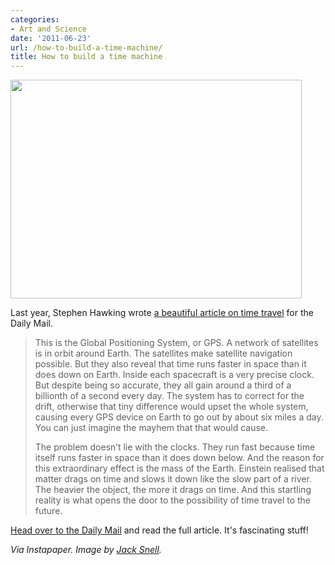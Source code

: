 ```yaml
---
categories:
- Art and Science
date: '2011-06-23'
url: /how-to-build-a-time-machine/
title: How to build a time machine
---
```


<img src="https://gomakethings.com/wp-content/uploads/2011/06/Time-Machine.jpg" alt="" title="Time-Machine" width="466" height="350" class="aligncenter size-medium wp-image-808" />

Last year, Stephen Hawking wrote <a href="http://www.dailymail.co.uk/home/moslive/article-1269288/STEPHEN-HAWKING-How-build-time-machine.html">a beautiful article on time travel</a> for the Daily Mail.

<blockquote>This is the Global Positioning System, or GPS. A network of satellites is in orbit around Earth. The satellites make satellite navigation possible. But they also reveal that time runs faster in space than it does down on Earth. Inside each spacecraft is a very precise clock. But despite being so accurate, they all gain around a third of a billionth of a second every day. The system has to correct for the drift, otherwise that tiny difference would upset the whole system, causing every GPS device on Earth to go out by about six miles a day. You can just imagine the mayhem that that would cause.

The problem doesn’t lie with the clocks. They run fast because time itself runs faster in space than it does down below. And the reason for this extraordinary effect is the mass of the Earth. Einstein realised that matter drags on time and slows it down like the slow part of a river. The heavier the object, the more it drags on time. And this startling reality is what opens the door to the possibility of time travel to the future.</blockquote>

<a href="http://www.dailymail.co.uk/home/moslive/article-1269288/STEPHEN-HAWKING-How-build-time-machine.html">Head over to the Daily Mail</a> and read the full article. It's fascinating stuff!

<em>Via Instapaper. Image by <a href="http://www.flickr.com/photos/59972430@N00/4852335884/">Jack Snell</a>.</em>